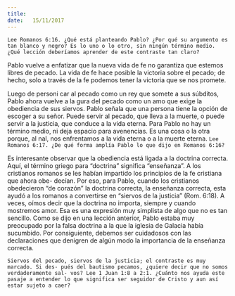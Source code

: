 ```yaml
---
title:  
date:   15/11/2017
---
```


`Lee Romanos 6:16. ¿Qué está planteando Pablo? ¿Por qué su argumento es tan blanco y negro? Es lo uno o lo otro, sin ningún término medio. ¿Qué lección deberíamos aprender de este contraste tan claro?`

Pablo vuelve a enfatizar que la nueva vida de fe no garantiza que estemos libres de pecado. La vida de fe hace posible la victoria sobre el pecado; de hecho, solo a través de la fe podemos tener la victoria que se nos promete.

Luego de personi car al pecado como un rey que somete a sus súbditos, Pablo ahora vuelve a la  gura del pecado como un amo que exige la obediencia de sus siervos. Pablo señala que una persona tiene la opción de escoger a su señor. Puede servir al pecado, que lleva a la muerte, o puede servir a la justicia, que conduce a la vida eterna. Para Pablo no hay un término medio, ni deja espacio para avenencias. Es una cosa o la otra porque, al  nal, nos enfrentamos a la vida eterna o a la muerte eterna.
`Lee Romanos 6:17. ¿De qué forma amplía Pablo lo que dijo en Romanos 6:16?`

Es interesante observar que la obediencia está ligada a la doctrina correcta. Aquí, el término griego para “doctrina” significa “enseñanza”. A los cristianos romanos se les habían impartido los principios de la fe cristiana que ahora obe- decían. Por eso, para Pablo, cuando los cristianos obedecieron “de corazón” la doctrina correcta, la enseñanza correcta, esta ayudó a los romanos a convertirse en “siervos de la justicia” (Rom. 6:18). A veces, oímos decir que la doctrina no importa, siempre y cuando mostremos amor. Esa es una expresión muy simplista de algo que no es tan sencillo. Como se dijo en una lección anterior, Pablo estaba muy preocupado por la falsa doctrina a la que la iglesia de Galacia había sucumbido. Por consiguiente, debemos ser cuidadosos con las declaraciones que denigren de algún modo la importancia de la enseñanza correcta.

`Siervos del pecado, siervos de la justicia; el contraste es muy marcado. Si des- pués del bautismo pecamos, ¿quiere decir que no somos verdaderamente sal- vos? Lee 1 Juan 1:8 a 2:1. ¿Cuánto nos ayuda este pasaje a entender lo que significa ser seguidor de Cristo y aun así estar sujeto a caer?`